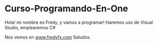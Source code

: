 Curso-Programando-En-One
========================
Hola! mi nombre es Fredy, y vamos a programar! 
Haremos uso de Visual Studio, emplearemos C#

Nos vemos en www.fredyfx.com
Saludos.
